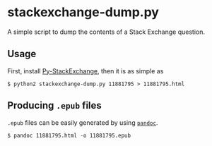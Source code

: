 # stackexchange-dump.py

A simple script to dump the contents of a Stack Exchange question.

## Usage
First, install [Py-StackExchange][1], then it is as simple as

    $ python2 stackexchange-dump.py 11881795 > 11881795.html

## Producing `.epub` files
`.epub` files can be easily generated by using [`pandoc`][2].

    $ pandoc 11881795.html -o 11881795.epub

  [1]: https://github.com/lucjon/Py-StackExchange
  [2]: http://johnmacfarlane.net/pandoc/
